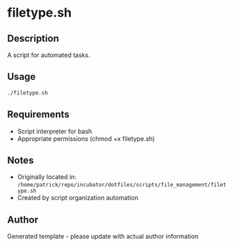 # filetype.sh

## Description
A script for automated tasks.

## Usage
```bash
./filetype.sh
```

## Requirements
- Script interpreter for bash
- Appropriate permissions (chmod +x filetype.sh)

## Notes
- Originally located in: `/home/patrick/repo/incubator/dotfiles/scripts/file_management/filetype.sh`
- Created by script organization automation

## Author
Generated template - please update with actual author information
